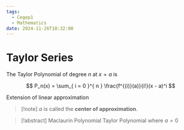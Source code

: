 ```yaml
---
tags:
  - Cegep1
  - Mathematics
date: 2024-11-26T10:32:00
---
```


# Taylor Series

The Taylor Polynomial of degree $n$ at $x = a$ is

$$
P_n(x) = \sum_{ i = 0 }^{ n } \frac{f^{(i)}(a)}{i!}(x - a)^i
$$

Extension of linear approximation

> [!note] $a$ is called the **center of approximation**.

> [!abstract] Maclaurin Polynomial
> Taylor Polynomial where $a = 0$